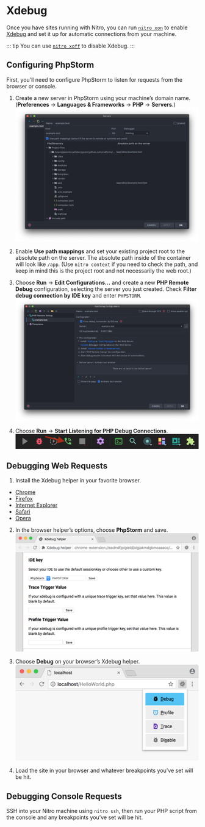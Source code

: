 # Xdebug

Once you have sites running with Nitro, you can run [`nitro xon`](commands.md#xon) to enable [Xdebug](https://xdebug.org/) and set it up for automatic connections from your machine.

::: tip
You can use [`nitro xoff`](commands.md#xoff) to disable Xdebug.
:::

## Configuring PhpStorm

First, you’ll need to configure PhpStorm to listen for requests from the browser or console.

1. Create a new server in PhpStorm using your machine’s domain name. (**Preferences** → **Languages & Frameworks** → **PHP** → **Servers**.)\
![PhpStorm Server Settings](./images/phpstorm-server.png)

2. Enable **Use path mappings** and set your existing project root to the absolute path on the server. The absolute path inside of the container will look like `/app`. (Use `nitro context` if you need to check the path, and keep in mind this is the project root and not necessarily the web root.)

3. Choose **Run** → **Edit Configurations...** and create a new **PHP Remote Debug** configuration, selecting the server you just created. Check **Filter debug connection by IDE key** and enter `PHPSTORM`.\
![PhpStorm Remote Debug Settings](./images/phpstorm-remote-debug.png)

4. Choose **Run** → **Start Listening for PHP Debug Connections**.\
![PhpStorm Remote Debug Settings](./images/start-listening.png)

## Debugging Web Requests

1. Install the Xdebug helper in your favorite browser.

- [Chrome](https://chrome.google.com/extensions/detail/eadndfjplgieldjbigjakmdgkmoaaaoc)
- [Firefox](https://addons.mozilla.org/en-US/firefox/addon/xdebug-helper-for-firefox/)
- [Internet Explorer](https://www.jetbrains.com/phpstorm/marklets/)
- [Safari](https://github.com/benmatselby/xdebug-toggler)
- [Opera](https://addons.opera.com/addons/extensions/details/xdebug-launcher/)

2. In the browser helper’s options, choose **PhpStorm** and save.\
![Xdebug Browser Helper Chrome](./images/xdebug-chrome-settings.png)

3. Choose **Debug** on your browser’s Xdebug helper.\
![PhpStorm Remote Debug Settings](./images/xdebug-chrome.png)

4. Load the site in your browser and whatever breakpoints you’ve set will be hit.

## Debugging Console Requests

SSH into your Nitro machine using `nitro ssh`, then run your PHP script from the console and any breakpoints you’ve set will be hit.
